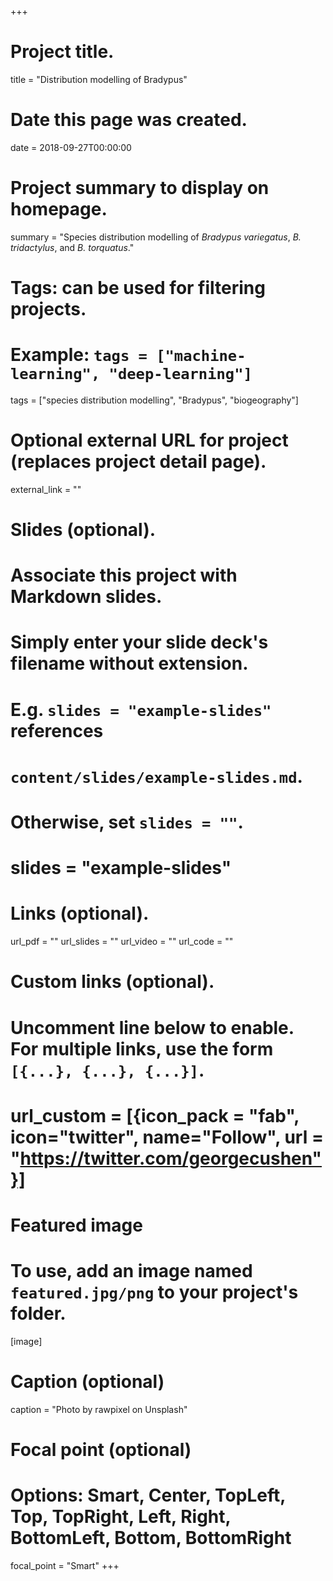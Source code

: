 +++
# Project title.
title = "Distribution modelling of Bradypus"

# Date this page was created.
date = 2018-09-27T00:00:00

# Project summary to display on homepage.
summary = "Species distribution modelling of *Bradypus variegatus*, *B. tridactylus*, and *B. torquatus*."

# Tags: can be used for filtering projects.
# Example: `tags = ["machine-learning", "deep-learning"]`
tags = ["species distribution modelling", "Bradypus", "biogeography"]

# Optional external URL for project (replaces project detail page).
external_link = ""

# Slides (optional).
#   Associate this project with Markdown slides.
#   Simply enter your slide deck's filename without extension.
#   E.g. `slides = "example-slides"` references 
#   `content/slides/example-slides.md`.
#   Otherwise, set `slides = ""`.
# slides = "example-slides"

# Links (optional).
url_pdf = ""
url_slides = ""
url_video = ""
url_code = ""

# Custom links (optional).
#   Uncomment line below to enable. For multiple links, use the form `[{...}, {...}, {...}]`.
# url_custom = [{icon_pack = "fab", icon="twitter", name="Follow", url = "https://twitter.com/georgecushen"}]

# Featured image
# To use, add an image named `featured.jpg/png` to your project's folder. 
[image]
  # Caption (optional)
  caption = "Photo by rawpixel on Unsplash"
  
  # Focal point (optional)
  # Options: Smart, Center, TopLeft, Top, TopRight, Left, Right, BottomLeft, Bottom, BottomRight
  focal_point = "Smart"
+++

